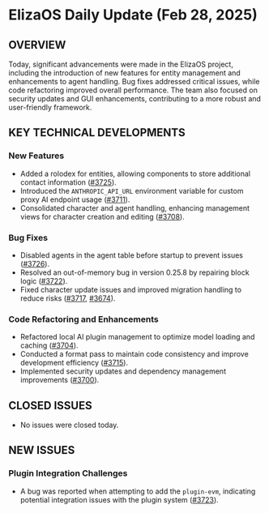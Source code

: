 # ElizaOS Daily Update (Feb 28, 2025)

## OVERVIEW 
Today, significant advancements were made in the ElizaOS project, including the introduction of new features for entity management and enhancements to agent handling. Bug fixes addressed critical issues, while code refactoring improved overall performance. The team also focused on security updates and GUI enhancements, contributing to a more robust and user-friendly framework.

## KEY TECHNICAL DEVELOPMENTS

### New Features
- Added a rolodex for entities, allowing components to store additional contact information ([#3725](https://github.com/elizaos/eliza/pull/3725)).
- Introduced the `ANTHROPIC_API_URL` environment variable for custom proxy AI endpoint usage ([#3711](https://github.com/elizaos/eliza/pull/3711)).
- Consolidated character and agent handling, enhancing management views for character creation and editing ([#3708](https://github.com/elizaos/eliza/pull/3708)).

### Bug Fixes
- Disabled agents in the agent table before startup to prevent issues ([#3726](https://github.com/elizaos/eliza/pull/3726)).
- Resolved an out-of-memory bug in version 0.25.8 by repairing block logic ([#3722](https://github.com/elizaos/eliza/pull/3722)).
- Fixed character update issues and improved migration handling to reduce risks ([#3717](https://github.com/elizaos/eliza/pull/3717), [#3674](https://github.com/elizaos/eliza/pull/3674)).

### Code Refactoring and Enhancements
- Refactored local AI plugin management to optimize model loading and caching ([#3704](https://github.com/elizaos/eliza/pull/3704)).
- Conducted a format pass to maintain code consistency and improve development efficiency ([#3715](https://github.com/elizaos/eliza/pull/3715)).
- Implemented security updates and dependency management improvements ([#3700](https://github.com/elizaos/eliza/pull/3700)).

## CLOSED ISSUES
- No issues were closed today.

## NEW ISSUES
### Plugin Integration Challenges
- A bug was reported when attempting to add the `plugin-evm`, indicating potential integration issues with the plugin system ([#3723](https://github.com/elizaos/eliza/issues/3723)).